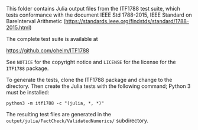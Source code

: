 This folder contains Julia output files from the ITF1788 test suite, which tests conformance with the document IEEE Std 1788-2015, IEEE Standard on BareInterval Arithmetic (https://standards.ieee.org/findstds/standard/1788-2015.html)

The complete test suite is available at

https://github.com/oheim/ITF1788

See `NOTICE` for the copyright notice and `LICENSE` for the license for the `ITF1788` package.

To generate the tests, clone the ITF1788 package and change to the directory.
Then create the Julia tests with the following command; Python 3 must be installed:

    python3 -m itf1788 -c "(julia, *, *)"

The resulting test files are generated in the `output/julia/FactCheck/ValidatedNumerics/` subdirectory.
